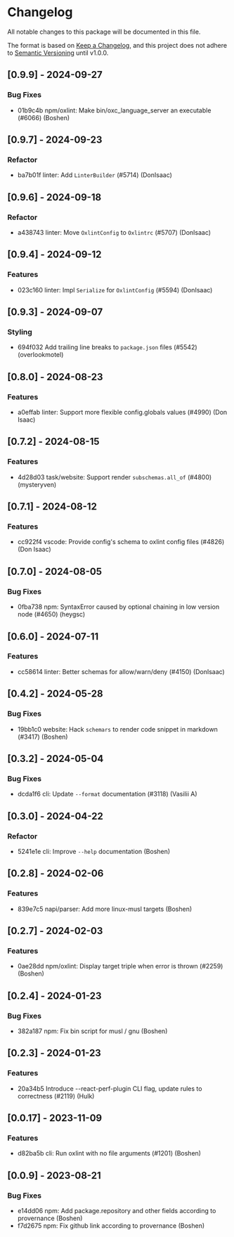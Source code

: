 # Changelog

All notable changes to this package will be documented in this file.

The format is based on [Keep a Changelog](https://keepachangelog.com/en/1.0.0/),
and this project does not adhere to
[Semantic Versioning](https://semver.org/spec/v2.0.0.html) until v1.0.0.

## [0.9.9] - 2024-09-27

### Bug Fixes

-   01b9c4b npm/oxlint: Make bin/oxc_language_server an executable (#6066)
    (Boshen)

## [0.9.7] - 2024-09-23

### Refactor

-   ba7b01f linter: Add `LinterBuilder` (#5714) (DonIsaac)

## [0.9.6] - 2024-09-18

### Refactor

-   a438743 linter: Move `OxlintConfig` to `Oxlintrc` (#5707) (DonIsaac)

## [0.9.4] - 2024-09-12

### Features

-   023c160 linter: Impl `Serialize` for `OxlintConfig` (#5594) (DonIsaac)

## [0.9.3] - 2024-09-07

### Styling

-   694f032 Add trailing line breaks to `package.json` files (#5542)
    (overlookmotel)

## [0.8.0] - 2024-08-23

### Features

-   a0effab linter: Support more flexible config.globals values (#4990) (Don
    Isaac)

## [0.7.2] - 2024-08-15

### Features

-   4d28d03 task/website: Support render `subschemas.all_of` (#4800)
    (mysteryven)

## [0.7.1] - 2024-08-12

### Features

-   cc922f4 vscode: Provide config's schema to oxlint config files (#4826) (Don
    Isaac)

## [0.7.0] - 2024-08-05

### Bug Fixes

-   0fba738 npm: SyntaxError caused by optional chaining in low version node
    (#4650) (heygsc)

## [0.6.0] - 2024-07-11

### Features

-   cc58614 linter: Better schemas for allow/warn/deny (#4150) (DonIsaac)

## [0.4.2] - 2024-05-28

### Bug Fixes

-   19bb1c0 website: Hack `schemars` to render code snippet in markdown (#3417)
    (Boshen)

## [0.3.2] - 2024-05-04

### Bug Fixes

-   dcda1f6 cli: Update `--format` documentation (#3118) (Vasilii A)

## [0.3.0] - 2024-04-22

### Refactor

-   5241e1e cli: Improve `--help` documentation (Boshen)

## [0.2.8] - 2024-02-06

### Features

-   839e7c5 napi/parser: Add more linux-musl targets (Boshen)

## [0.2.7] - 2024-02-03

### Features

-   0ae28dd npm/oxlint: Display target triple when error is thrown (#2259)
    (Boshen)

## [0.2.4] - 2024-01-23

### Bug Fixes

-   382a187 npm: Fix bin script for musl / gnu (Boshen)

## [0.2.3] - 2024-01-23

### Features

-   20a34b5 Introduce --react-perf-plugin CLI flag, update rules to correctness
    (#2119) (Hulk)

## [0.0.17] - 2023-11-09

### Features

-   d82ba5b cli: Run oxlint with no file arguments (#1201) (Boshen)

## [0.0.9] - 2023-08-21

### Bug Fixes

-   e14dd06 npm: Add package.repository and other fields according to
    provernance (Boshen)
-   f7d2675 npm: Fix github link according to provernance (Boshen)
